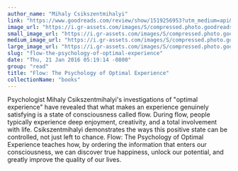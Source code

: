 ```yaml
---
author_name: "Mihaly Csikszentmihalyi"
link: "https://www.goodreads.com/review/show/1519256953?utm_medium=api&utm_source=rss"
image_url: "https://i.gr-assets.com/images/S/compressed.photo.goodreads.com/books/1432253110l/66354._SY75_.jpg"
small_image_url: "https://i.gr-assets.com/images/S/compressed.photo.goodreads.com/books/1432253110l/66354._SY75_.jpg"
medium_image_url: "https://i.gr-assets.com/images/S/compressed.photo.goodreads.com/books/1432253110l/66354._SX98_.jpg"
large_image_url: "https://i.gr-assets.com/images/S/compressed.photo.goodreads.com/books/1432253110l/66354._SY475_.jpg"
slug: "flow-the-psychology-of-optimal-experience"
date: "Thu, 21 Jan 2016 05:19:14 -0800"
group: "read"
title: "Flow: The Psychology of Optimal Experience"
collectionName: "books"
---
```

Psychologist Mihaly Csikszentmihalyi's investigations of "optimal experience" have revealed that what makes an experience genuinely satisfying is a state of consciousness called flow. During flow, people typically experience deep enjoyment, creativity, and a total involvement with life. Csikszentmihalyi demonstrates the ways this positive state can be controlled, not just left to chance. Flow: The Psychology of Optimal Experience teaches how, by ordering the information that enters our consciousness, we can discover true happiness, unlock our potential, and greatly improve the quality of our lives.